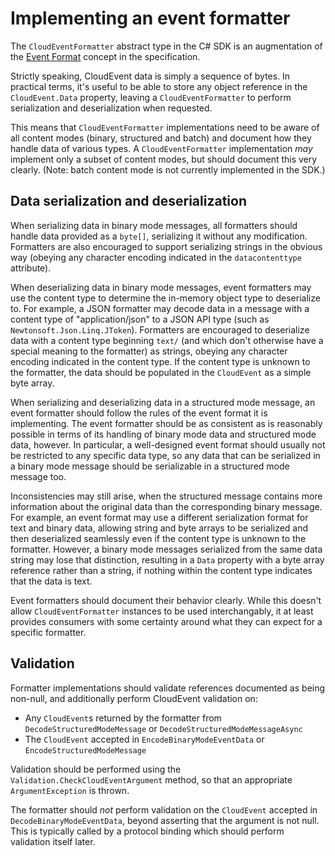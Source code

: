 # Implementing an event formatter

The `CloudEventFormatter` abstract type in the C# SDK is an
augmentation of the [Event
Format](https://github.com/cloudevents/spec/blob/v1.0.1/spec.md#event-format)
concept in the specification.

Strictly speaking, CloudEvent data is simply a sequence of bytes. In
practical terms, it's useful to be able to store any object
reference in the `CloudEvent.Data` property, leaving a
`CloudEventFormatter` to perform serialization and deserialization
when requested.

This means that `CloudEventFormatter` implementations need to be
aware of all content modes (binary, structured and batch) and
document how they handle data of various types. A
`CloudEventFormatter` implementation *may* implement only a subset
of content modes, but should document this very clearly. (Note:
batch content mode is not currently implemented in the SDK.)

## Data serialization and deserialization

When serializing data in binary mode messages, all formatters should
handle data provided as a `byte[]`, serializing it without any
modification. Formatters are also encouraged to support serializing
strings in the obvious way (obeying any character encoding indicated
in the `datacontenttype` attribute).

When deserializing data in binary mode messages, event formatters
may use the content type to determine the in-memory object type to
deserialize to. For example, a JSON formatter may decode data in a
message with a content type of "application/json" to a JSON API type
(such as `Newtonsoft.Json.Linq.JToken`). Formatters are encouraged
to deserialize data with a content type beginning `text/` (and which
don't otherwise have a special meaning to the formatter) as
strings, obeying any character encoding indicated in the content
type. If the content type is unknown to the formatter, the data
should be populated in the `CloudEvent` as a simple byte array.

When serializing and deserializing data in a structured mode
message, an event formatter should follow the rules of the event
format it is implementing. The event formatter should be as
consistent as is reasonably possible in terms of its handling of
binary mode data and structured mode data, however. In particular, a
well-designed event format should usually not be restricted to any
specific data type, so any data that can be serialized in a binary
mode message should be serializable in a structured mode message
too.

Inconsistencies may still arise, when the structured message
contains more information about the original data than the
corresponding binary message. For example, an event format may use a
different serialization format for text and binary data, allowing
string and byte arrays to be serialized and then deserialized
seamlessly even if the content type is unknown to the formatter.
However, a binary mode messages serialized from the same data string may
lose that distinction, resulting in a `Data` property with a byte
array reference rather than a string, if nothing within the content
type indicates that the data is text.

Event formatters should document their behavior clearly. While this
doesn't allow `CloudEventFormatter` instances to be used
interchangably, it at least provides consumers with some certainty
around what they can expect for a specific formatter.

## Validation

Formatter implementations should validate references documented as
being non-null, and additionally perform CloudEvent validation on:

- Any `CloudEvent`s returned by the formatter from
  `DecodeStructuredModeMessage` or `DecodeStructuredModeMessageAsync`
- The `CloudEvent` accepted in `EncodeBinaryModeEventData` or
  `EncodeStructuredModeMessage`

Validation should be performed using the `Validation.CheckCloudEventArgument`
method, so that an appropriate `ArgumentException` is thrown.

The formatter should *not* perform validation on the `CloudEvent`
accepted in `DecodeBinaryModeEventData`, beyond asserting that the
argument is not null. This is typically called by a protocol binding
which should perform validation itself later. 